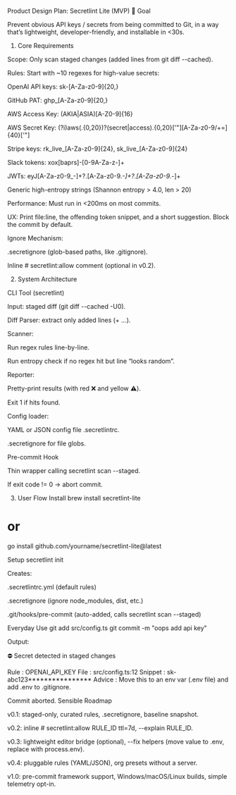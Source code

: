 Product Design Plan: Secretlint Lite (MVP)
🎯 Goal

Prevent obvious API keys / secrets from being committed to Git, in a way that’s lightweight, developer-friendly, and installable in <30s.

1. Core Requirements

Scope: Only scan staged changes (added lines from git diff --cached).

Rules: Start with ~10 regexes for high-value secrets:

OpenAI API keys: sk-[A-Za-z0-9]{20,}

GitHub PAT: ghp_[A-Za-z0-9]{20,}

AWS Access Key: (AKIA|ASIA)[A-Z0-9]{16}

AWS Secret Key: (?i)aws(.{0,20})?(secret|access).{0,20}['"][A-Za-z0-9/+=]{40}['"]

Stripe keys: rk_live_[A-Za-z0-9]{24}, sk_live_[A-Za-z0-9]{24}

Slack tokens: xox[baprs]-[0-9A-Za-z-]+

JWTs: eyJ[A-Za-z0-9_-]+?\.[A-Za-z0-9._-]+?\.[A-Za-z0-9._-]+

Generic high-entropy strings (Shannon entropy > 4.0, len > 20)

Performance: Must run in <200ms on most commits.

UX: Print file:line, the offending token snippet, and a short suggestion. Block the commit by default.

Ignore Mechanism:

.secretignore (glob-based paths, like .gitignore).

Inline # secretlint:allow comment (optional in v0.2).

2. System Architecture

CLI Tool (secretlint)

Input: staged diff (git diff --cached -U0).

Diff Parser: extract only added lines (+ ...).

Scanner:

Run regex rules line-by-line.

Run entropy check if no regex hit but line “looks random”.

Reporter:

Pretty-print results (with red ❌ and yellow ⚠️).

Exit 1 if hits found.

Config loader:

YAML or JSON config file .secretlintrc.

.secretignore for file globs.

Pre-commit Hook

Thin wrapper calling secretlint scan --staged.

If exit code != 0 → abort commit.

3. User Flow
Install
brew install secretlint-lite
# or
go install github.com/yourname/secretlint-lite@latest

Setup
secretlint init


Creates:

.secretlintrc.yml (default rules)

.secretignore (ignore node_modules, dist, etc.)

.git/hooks/pre-commit (auto-added, calls secretlint scan --staged)

Everyday Use
git add src/config.ts
git commit -m "oops add api key"


Output:

⛔ Secret detected in staged changes

Rule     : OPENAI_API_KEY
File     : src/config.ts:12
Snippet  : sk-abc123****************
Advice   : Move this to an env var (.env file) and add .env to .gitignore.

Commit aborted.
Sensible Roadmap

v0.1: staged-only, curated rules, .secretignore, baseline snapshot.

v0.2: inline # secretlint:allow RULE_ID ttl=7d, --explain RULE_ID.

v0.3: lightweight editor bridge (optional), --fix helpers (move value to .env, replace with process.env).

v0.4: pluggable rules (YAML/JSON), org presets without a server.

v1.0: pre-commit framework support, Windows/macOS/Linux builds, simple telemetry opt-in.
